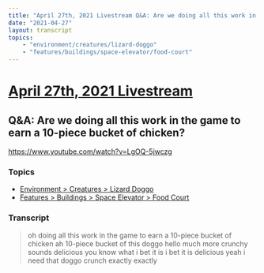 ```yaml
---
title: "April 27th, 2021 Livestream Q&A: Are we doing all this work in the game to earn a 10-piece bucket of chicken?"
date: "2021-04-27"
layout: transcript
topics:
    - "environment/creatures/lizard-doggo"
    - "features/buildings/space-elevator/food-court"
---
```

# [April 27th, 2021 Livestream](../2021-04-27.md)
## Q&A: Are we doing all this work in the game to earn a 10-piece bucket of chicken?
https://www.youtube.com/watch?v=LgOQ-5jwczg

### Topics
* [Environment > Creatures > Lizard Doggo](../topics/environment/creatures/lizard-doggo.md)
* [Features > Buildings > Space Elevator > Food Court](../topics/features/buildings/space-elevator/food-court.md)

### Transcript

> oh doing all this work in the game to earn a 10-piece bucket of chicken ah 10-piece bucket of this doggo hello much more crunchy sounds delicious you know what i bet it is i bet it is delicious yeah i need that doggo crunch exactly exactly

